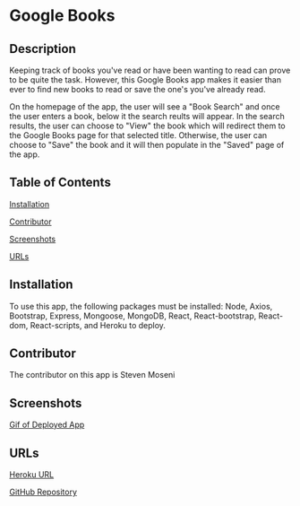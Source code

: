 # Google Books

## Description
Keeping track of books you've read or have been wanting to read can prove to be quite the task. However, this Google Books app makes it easier than ever to find new books to read or save the one's you've already read.

On the homepage of the app, the user will see a "Book Search" and once the user enters a book, below it the search reults will appear. In the search results, the user can choose to "View" the book which will redirect them to the Google Books page for that selected title. Otherwise, the user can choose to "Save" the book and it will then populate in the "Saved" page of the app.

## Table of Contents
[Installation](#installation)

[Contributor](#contributor)

[Screenshots](#screenshots)

[URLs](#urls)

## Installation
To use this app, the following packages must be installed: Node, Axios, Bootstrap, Express, Mongoose, MongoDB, React, React-bootstrap, React-dom, React-scripts, and Heroku to deploy.

## Contributor
The contributor on this app is Steven Moseni

## Screenshots
[Gif of Deployed App](./screenshots/google-books-search.gif)

## URLs
[Heroku URL](https://damp-depths-00113.herokuapp.com/)

[GitHub Repository](https://github.com/StevenMoseni/google-books-app)